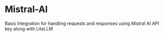 # Mistral-AI
Basis Integration for handling requests and responses using Mistral AI API key along with LiteLLM

